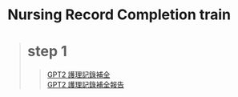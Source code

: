 # Nursing Record Completion train
> # step 1
>> [GPT2 護理記錄補全](https://github.com/marcoleung052/NursingRecordCompletion_train/blob/19bb6542d98588d370051bc25276eccb62b443bf/step1/step1.md "游標顯示")<br>
>> [GPT2 護理記錄補全報告](https://github.com/marcoleung052/NursingRecordCompletion_train/blob/19bb6542d98588d370051bc25276eccb62b443bf/step1/present_1.pdf "游標顯示")
